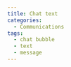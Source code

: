 ```yaml
---
title: Chat text
categories:
  - Communications
tags:
  - chat bubble
  - text
  - message
---
```

